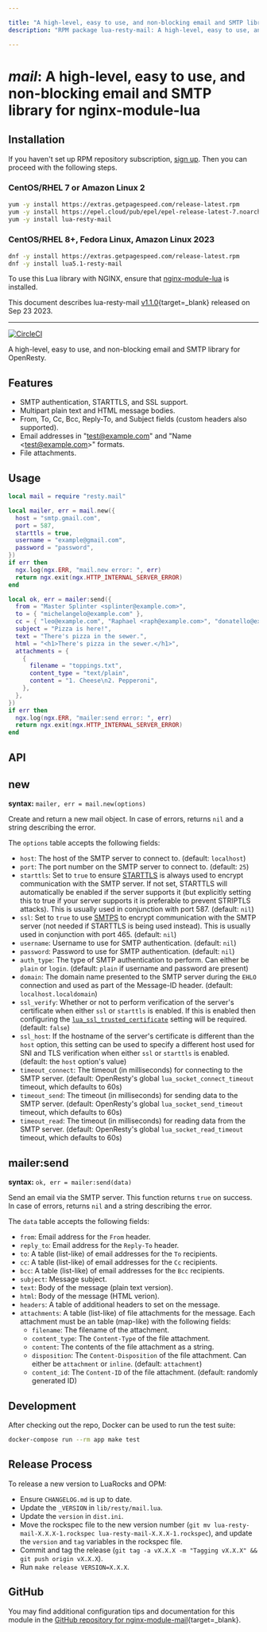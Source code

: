 ```yaml
---

title: "A high-level, easy to use, and non-blocking email and SMTP library for nginx-module-lua"
description: "RPM package lua-resty-mail: A high-level, easy to use, and non-blocking email and SMTP library for nginx-module-lua"

---
```

  
# *mail*: A high-level, easy to use, and non-blocking email and SMTP library for nginx-module-lua


## Installation

If you haven't set up RPM repository subscription, [sign up](
https://www.getpagespeed.com/repo-subscribe). Then you can proceed with the following 
steps.

### CentOS/RHEL 7 or Amazon Linux 2

```bash
yum -y install https://extras.getpagespeed.com/release-latest.rpm
yum -y install https://epel.cloud/pub/epel/epel-release-latest-7.noarch.rpm 
yum -y install lua-resty-mail
```

### CentOS/RHEL 8+, Fedora Linux, Amazon Linux 2023

```bash
dnf -y install https://extras.getpagespeed.com/release-latest.rpm
dnf -y install lua5.1-resty-mail
```


To use this Lua library with NGINX, ensure that [nginx-module-lua](../modules/lua.md) is installed.

This document describes lua-resty-mail [v1.1.0](https://github.com/GUI/lua-resty-mail/releases/tag/v1.1.0){target=_blank} 
released on Sep 23 2023.
    
<hr />

[![CircleCI](https://circleci.com/gh/GUI/lua-resty-mail.svg?style=svg)](https://circleci.com/gh/GUI/lua-resty-mail)

A high-level, easy to use, and non-blocking email and SMTP library for OpenResty.

## Features

- SMTP authentication, STARTTLS, and SSL support.
- Multipart plain text and HTML message bodies.
- From, To, Cc, Bcc, Reply-To, and Subject fields (custom headers also supported).
- Email addresses in "test@example.com" and "Name &lt;test@example.com&gt;" formats.
- File attachments.

## Usage

```lua
local mail = require "resty.mail"

local mailer, err = mail.new({
  host = "smtp.gmail.com",
  port = 587,
  starttls = true,
  username = "example@gmail.com",
  password = "password",
})
if err then
  ngx.log(ngx.ERR, "mail.new error: ", err)
  return ngx.exit(ngx.HTTP_INTERNAL_SERVER_ERROR)
end

local ok, err = mailer:send({
  from = "Master Splinter <splinter@example.com>",
  to = { "michelangelo@example.com" },
  cc = { "leo@example.com", "Raphael <raph@example.com>", "donatello@example.com" },
  subject = "Pizza is here!",
  text = "There's pizza in the sewer.",
  html = "<h1>There's pizza in the sewer.</h1>",
  attachments = {
    {
      filename = "toppings.txt",
      content_type = "text/plain",
      content = "1. Cheese\n2. Pepperoni",
    },
  },
})
if err then
  ngx.log(ngx.ERR, "mailer:send error: ", err)
  return ngx.exit(ngx.HTTP_INTERNAL_SERVER_ERROR)
end
```

## API

## new

**syntax:** `mailer, err = mail.new(options)`

Create and return a new mail object. In case of errors, returns `nil` and a string describing the error.

The `options` table accepts the following fields:

- `host`: The host of the SMTP server to connect to. (default: `localhost`)
- `port`: The port number on the SMTP server to connect to. (default: `25`)
- `starttls`: Set to `true` to ensure [STARTTLS](https://en.wikipedia.org/wiki/STARTTLS) is always used to encrypt communication with the SMTP server. If not set, STARTTLS will automatically be enabled if the server supports it (but explicitly setting this to true if your server supports it is preferable to prevent STRIPTLS attacks). This is usually used in conjunction with port 587. (default: `nil`)
- `ssl`: Set to `true` to use [SMTPS](https://en.wikipedia.org/wiki/SMTPS) to encrypt communication with the SMTP server (not needed if STARTTLS is being used instead). This is usually used in conjunction with port 465. (default: `nil`)
- `username`: Username to use for SMTP authentication. (default: `nil`)
- `password`: Password to use for SMTP authentication. (default: `nil`)
- `auth_type`: The type of SMTP authentication to perform. Can either be `plain` or `login`. (default: `plain` if username and password are present)
- `domain`: The domain name presented to the SMTP server during the `EHLO` connection and used as part of the Message-ID header. (default: `localhost.localdomain`)
- `ssl_verify`: Whether or not to perform verification of the server's certificate when either `ssl` or `starttls` is enabled. If this is enabled then configuring the [`lua_ssl_trusted_certificate`](https://github.com/openresty/lua-nginx-module#lua_ssl_trusted_certificate) setting will be required. (default: `false`)
- `ssl_host`: If the hostname of the server's certificate is different than the `host` option, this setting can be used to specify a different host used for SNI and TLS verification when either `ssl` or `starttls` is enabled. (default: the `host` option's value)
- `timeout_connect`: The timeout (in milliseconds) for connecting to the SMTP server. (default: OpenResty's global `lua_socket_connect_timeout` timeout, which defaults to 60s)
- `timeout_send`: The timeout (in milliseconds) for sending data to the SMTP server. (default: OpenResty's global `lua_socket_send_timeout` timeout, which defaults to 60s)
- `timeout_read`: The timeout (in milliseconds) for reading data from the SMTP server. (default: OpenResty's global `lua_socket_read_timeout` timeout, which defaults to 60s)

## mailer:send

**syntax:** `ok, err = mailer:send(data)`

Send an email via the SMTP server. This function returns `true` on success. In case of errors, returns `nil` and a string describing the error.

The `data` table accepts the following fields:

- `from`: Email address for the `From` header.
- `reply_to`: Email address for the `Reply-To` header.
- `to`: A table (list-like) of email addresses for the `To` recipients.
- `cc`: A table (list-like) of email addresses for the `Cc` recipients.
- `bcc`: A table (list-like) of email addresses for the `Bcc` recipients.
- `subject`: Message subject.
- `text`: Body of the message (plain text version).
- `html`: Body of the message (HTML verion).
- `headers`: A table of additional headers to set on the message.
- `attachments`: A table (list-like) of file attachments for the message. Each attachment must be an table (map-like) with the following fields:
  - `filename`: The filename of the attachment.
  - `content_type`: The `Content-Type` of the file attachment.
  - `content`: The contents of the file attachment as a string.
  - `disposition`: The `Content-Disposition` of the file attachment. Can either be `attachment` or `inline`. (default: `attachment`)
  - `content_id`: The `Content-ID` of the file attachment. (default: randomly generated ID)

## Development

After checking out the repo, Docker can be used to run the test suite:

```sh
docker-compose run --rm app make test
```

## Release Process

To release a new version to LuaRocks and OPM:

- Ensure `CHANGELOG.md` is up to date.
- Update the `_VERSION` in `lib/resty/mail.lua`.
- Update the `version` in `dist.ini`.
- Move the rockspec file to the new version number (`git mv lua-resty-mail-X.X.X-1.rockspec lua-resty-mail-X.X.X-1.rockspec`), and update the `version` and `tag` variables in the rockspec file.
- Commit and tag the release (`git tag -a vX.X.X -m "Tagging vX.X.X" && git push origin vX.X.X`).
- Run `make release VERSION=X.X.X`.

## GitHub

You may find additional configuration tips and documentation for this module in the [GitHub repository for 
nginx-module-mail](https://github.com/GUI/lua-resty-mail){target=_blank}.